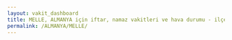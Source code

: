 ```yaml
---
layout: vakit_dashboard
title: MELLE, ALMANYA için iftar, namaz vakitleri ve hava durumu - ilçe/eyalet seç
permalink: /ALMANYA/MELLE/
---
```


<script type="text/javascript">
  var GLOBAL_COUNTRY = 'ALMANYA';
  var GLOBAL_CITY = 'MELLE';
  var GLOBAL_STATE = '';
  var lat = 72;
  var lon = 21;
</script>
